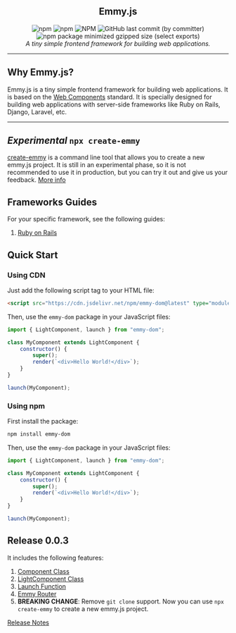 <section align="center" style="display: flex; flex-direction: column">
  <h1>Emmy.js</h1>
  <div>
    <img alt="npm" src="https://img.shields.io/npm/v/emmy-dom"/>
    <img alt="npm" src="https://img.shields.io/npm/dt/emmy-dom"/>
    <img alt="NPM" src="https://img.shields.io/npm/l/emmy-dom"/>
    <img alt="GitHub last commit (by committer)" src="https://img.shields.io/github/last-commit/emmyjs/emmy-dom"/>
    <img alt="npm package minimized gzipped size (select exports)" src="https://img.shields.io/bundlejs/size/emmy-dom"/>
  </div>
  <i>A tiny simple frontend framework for building web applications.</i>
</section>
<hr />

## Why Emmy.js?
Emmy.js is a tiny simple frontend framework for building web applications. It is based on the [Web Components](https://developer.mozilla.org/en-US/docs/Web/Web_Components) standard.
It is specially designed for building web applications with server-side frameworks like Ruby on Rails, Django, Laravel, etc.

<hr />

## _Experimental_ `npx create-emmy`
[create-emmy](https://www.npmjs.com/package/create-emmy) is a command line tool that allows you to create a new emmy.js project.
It is still in an experimental phase, so it is not recommended to use it in production, but you can try it out and give us your feedback. [More info](https://github.com/emmyjs/create-emmy#readme)

## Frameworks Guides
For your specific framework, see the following guides:
1. [Ruby on Rails](docs/0.0.2/guides/ruby-on-rails.md)

## Quick Start
### Using CDN
Just add the following script tag to your HTML file:

```html
<script src="https://cdn.jsdelivr.net/npm/emmy-dom@latest" type="module"></script>
```

Then, use the `emmy-dom` package in your JavaScript files:

```javascript
import { LightComponent, launch } from "emmy-dom";

class MyComponent extends LightComponent {
    constructor() {
        super();
        render(`<div>Hello World!</div>`);
    }
}

launch(MyComponent);
```

### Using npm
First install the package:

```bash
npm install emmy-dom
```

Then, use the `emmy-dom` package in your JavaScript files:

```javascript
import { LightComponent, launch } from "emmy-dom";

class MyComponent extends LightComponent {
    constructor() {
        super();
        render(`<div>Hello World!</div>`);
    }
}

launch(MyComponent);
```

## Release 0.0.3
It includes the following features:
1. [Component Class](docs/0.0.2a1/component-class.md)
2. [LightComponent Class](docs/0.0.2a1/light-component-class.md)
3. [Launch Function](docs/0.0.2a1/launch-function.md)
4. [Emmy Router](docs/0.0.3a1/emmy-router.md)
5. **BREAKING CHANGE**: Remove `git clone` support. Now you can use `npx create-emmy` to create a new emmy.js project.

[Release Notes](docs/releases.md)
